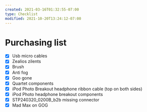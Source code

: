 ```yaml
---
created: 2021-03-16T01:32:55-07:00
type: Checklist
modified: 2021-10-20T13:24:12-07:00
---
```


# Purchasing list

- [x] Usb micro cables
- [x] Zealios zilents
- [x] Brush
- [x] Anti fog
- [x] Goo gone
- [x] Quartet components
- [x] iPod Photo Breakout headphone ribbon cable (top on both sides)
- [x] iPod Photo headphone breakout components
- [x] STP240320_0200B_b2b missing connector
- [x] Mad Max on GOG

